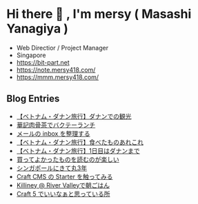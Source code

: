 # Hi there 👋 , I'm mersy ( Masashi Yanagiya )

- Web Directior / Project Manager
- Singapore
- https://bit-part.net
- https://note.mersy418.com/
- https://mmm.mersy418.com/

## Blog Entries
<!-- BLOG-POST-LIST:START -->
- [【ベトナム・ダナン旅行】ダナンでの観光](https://mersy.hatenablog.com/entry/2025/01/05/204735)
- [華記肉骨茶でバクテーランチ](https://mersy.hatenablog.com/entry/2025/01/04/184514)
- [メールの inbox を整理する](https://mersy.hatenablog.com/entry/2025/01/03/170603)
- [【ベトナム・ダナン旅行】食べたものあれこれ](https://mersy.hatenablog.com/entry/2025/01/02/121720)
- [【ベトナム・ダナン旅行】1日目はダナンまで](https://mersy.hatenablog.com/entry/2025/01/01/000000)
- [買ってよかったものを読むのが楽しい](https://mersy.hatenablog.com/entry/2024/12/30/081148)
- [シンガポールにきて丸3年](https://mersy.hatenablog.com/entry/2024/12/29/212726)
- [Craft CMS の Starter を触ってみる](https://zenn.dev/mersy/articles/72ea198a9aa00f)
- [Killiney @ River Valleyで朝ごはん](https://mersy.hatenablog.com/entry/2024/12/08/124741)
- [Craft 5 でいいなぁと思っている所](https://zenn.dev/mersy/articles/a27ac79f45d36e)
<!-- BLOG-POST-LIST:END -->
